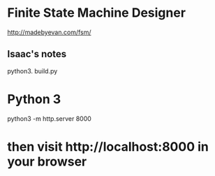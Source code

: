 # Finite State Machine Designer

http://madebyevan.com/fsm/

## Isaac's notes
python3. build.py
# Python 3
python3 -m http.server 8000
# then visit http://localhost:8000 in your browser
